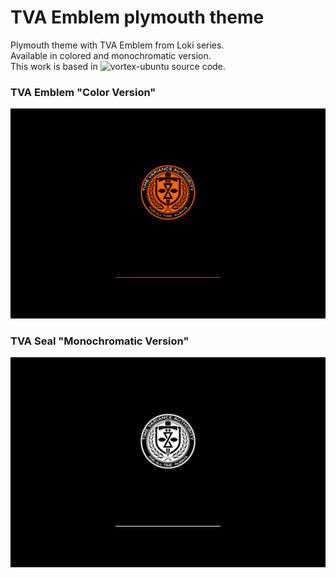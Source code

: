 # TVA Emblem plymouth theme
Plymouth theme with TVA Emblem from Loki series. </br>
Available in colored and monochromatic version.</br>
This work is based in ![vortex-ubuntu](https://github.com/emanuele-scarsella/vortex-ubuntu-plymouth-theme/) source code. </br>

### TVA Emblem "Color Version" 
![TVA-splash](https://github.com/Drex-C137/TVA-shield-plymouth-theme/blob/main/Example-color.png)

### TVA Seal "Monochromatic Version"
![TVA-splash-mono](https://github.com/Drex-C137/TVA-shield-plymouth-theme/blob/main/Example-mono.png)
